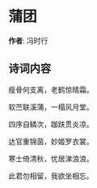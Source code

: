 # 蒲团

**作者**: 冯时行

## 诗词内容

瘦骨何支离，老鹤惊晴霜。

软苎联溪蒲，一榻风月堂。

四序自鳞次，跏趺贯炎凉。

达官重锦茵，妙姬罗衣裳。

寒士倚清秋，忧居涕浪浪。

此君勿相留，我欲坐相忘。

